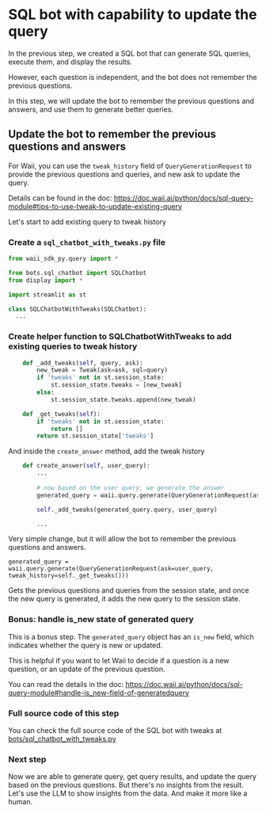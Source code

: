 # SQL bot with capability to update the query

In the previous step, we created a SQL bot that can generate SQL queries, execute them, and display the results.

However, each question is independent, and the bot does not remember the previous questions.

In this step, we will update the bot to remember the previous questions and answers, and use them to generate better queries.

## Update the bot to remember the previous questions and answers

For Waii, you can use the `tweak_history` field of `QueryGenerationRequest` to provide the previous questions and queries, and new ask to update the query.

Details can be found in the doc: https://doc.waii.ai/python/docs/sql-query-module#tips-to-use-tweak-to-update-existing-query

Let's start to add existing query to tweak history

### Create a `sql_chatbot_with_tweaks.py` file

```python
from waii_sdk_py.query import *

from bots.sql_chatbot import SQLChatbot
from display import *

import streamlit as st

class SQLChatbotWithTweaks(SQLChatbot):
  ...
```

### Create helper function to SQLChatbotWithTweaks to add existing queries to tweak history

```python
    def _add_tweaks(self, query, ask):
        new_tweak = Tweak(ask=ask, sql=query)
        if 'tweaks' not in st.session_state:
            st.session_state.tweaks = [new_tweak]
        else:
            st.session_state.tweaks.append(new_tweak)

    def _get_tweaks(self):
        if 'tweaks' not in st.session_state:
            return []
        return st.session_state['tweaks']
```

And inside the `create_answer` method, add the tweak history

```python
    def create_answer(self, user_query):
        ...
        
        # now based on the user query, we generate the answer
        generated_query = waii.query.generate(QueryGenerationRequest(ask=user_query, tweak_history=self._get_tweaks()))

        self._add_tweaks(generated_query.query, user_query)

        ...
```

Very simple change, but it will allow the bot to remember the previous questions and answers.

`generated_query = waii.query.generate(QueryGenerationRequest(ask=user_query, tweak_history=self._get_tweaks()))`

Gets the previous questions and queries from the session state, and once the new query is generated, it adds the new query to the session state.

### Bonus: handle is_new state of generated query

This is a bonus step. The `generated_query` object has an `is_new` field, which indicates whether the query is new or updated.

This is helpful if you want to let Waii to decide if a question is a new question, or an update of the previous question.

You can read the details in the doc: https://doc.waii.ai/python/docs/sql-query-module#handle-is_new-field-of-generatedquery

### Full source code of this step 

You can check the full source code of the SQL bot with tweaks at [bots/sql_chatbot_with_tweaks.py](../bots/sql_chatbot_with_tweaks.py)

### Next step

Now we are able to generate query, get query results, and update the query based on the previous questions. But there's no insights from the result. Let's use the LLM to show insights from the data. And make it more like a human.